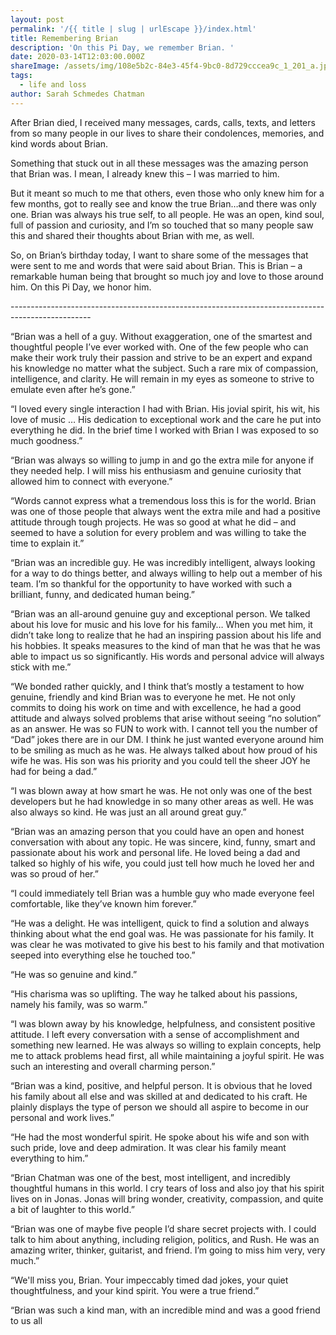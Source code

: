 ```yaml
---
layout: post
permalink: '/{{ title | slug | urlEscape }}/index.html'
title: Remembering Brian
description: 'On this Pi Day, we remember Brian. '
date: 2020-03-14T12:03:00.000Z
shareImage: /assets/img/108e5b2c-84e3-45f4-9bc0-8d729cccea9c_1_201_a.jpeg
tags:
  - life and loss
author: Sarah Schmedes Chatman
---
```

After Brian died, I received many messages, cards, calls, texts, and letters from so many people in our lives to share their condolences, memories, and kind words about Brian.



Something that stuck out in all these messages was the amazing person that Brian was. I mean, I already knew this – I was married to him.



But it meant so much to me that others, even those who only knew him for a few months, got to really see and know the true Brian…and there was only one. Brian was always his true self, to all people. He was an open, kind soul, full of passion and curiosity, and I’m so touched that so many people saw this and shared their thoughts about Brian with me, as well.



So, on Brian’s birthday today, I want to share some of the messages that were sent to me and words that were said about Brian. This is Brian – a remarkable human being that brought so much joy and love to those around him. On this Pi Day, we honor him.

\--------------------------------------------------------------------------------------------------

“Brian was a hell of a guy. Without exaggeration, one of the smartest and thoughtful people I’ve ever worked with. One of the few people who can make their work truly their passion and strive to be an expert and expand his knowledge no matter what the subject. Such a rare mix of compassion, intelligence, and clarity. He will remain in my eyes as someone to strive to emulate even after he’s gone.”



“I loved every single interaction I had with Brian. His jovial spirit, his wit, his love of music … His dedication to exceptional work and the care he put into everything he did. In the brief time I worked with Brian I was exposed to so much goodness.”



“Brian was always so willing to jump in and go the extra mile for anyone if they needed help. I will miss his enthusiasm and genuine curiosity that allowed him to connect with everyone.”



“Words cannot express what a tremendous loss this is for the world. Brian was one of those people that always went the extra mile and had a positive attitude through tough projects. He was so good at what he did – and seemed to have a solution for every problem and was willing to take the time to explain it.”



“Brian was an incredible guy. He was incredibly intelligent, always looking for a way to do things better, and always willing to help out a member of his team. I’m so thankful for the opportunity to have worked with such a brilliant, funny, and dedicated human being.”



“Brian was an all-around genuine guy and exceptional person. We talked about his love for music and his love for his family… When you met him, it didn’t take long to realize that he had an inspiring passion about his life and his hobbies. It speaks measures to the kind of man that he was that he was able to impact us so significantly. His words and personal advice will always stick with me.”



“We bonded rather quickly, and I think that’s mostly a testament to how genuine, friendly and kind Brian was to everyone he met. He not only commits to doing his work on time and with excellence, he had a good attitude and always solved problems that arise without seeing “no solution” as an answer. He was so FUN to work with. I cannot tell you the number of “Dad” jokes there are in our DM. I think he just wanted everyone around him to be smiling as much as he was. He always talked about how proud of his wife he was. His son was his priority and you could tell the sheer JOY he had for being a dad.”



“I was blown away at how smart he was. He not only was one of the best developers but he had knowledge in so many other areas as well. He was also always so kind. He was just an all around great guy.”



“Brian was an amazing person that you could have an open and honest conversation with about any topic. He was sincere, kind, funny, smart and passionate about his work and personal life. He loved being a dad and talked so highly of his wife, you could just tell how much he loved her and was so proud of her.”



“I could immediately tell Brian was a humble guy who made everyone feel comfortable, like they’ve known him forever.”



“He was a delight. He was intelligent, quick to find a solution and always thinking about what the end goal was. He was passionate for his family. It was clear he was motivated to give his best to his family and that motivation seeped into everything else he touched too.”



“He was so genuine and kind.”



“His charisma was so uplifting. The way he talked about his passions, namely his family, was so warm.”



“I was blown away by his knowledge, helpfulness, and consistent positive attitude. I left every conversation with a sense of accomplishment and something new learned. He was always so willing to explain concepts, help me to attack problems head first, all while maintaining a joyful spirit. He was such an interesting and overall charming person.”



“Brian was a kind, positive, and helpful person. It is obvious that he loved his family about all else and was skilled at and dedicated to his craft. He plainly displays the type of person we should all aspire to become in our personal and work lives.”



“He had the most wonderful spirit. He spoke about his wife and son with such pride, love and deep admiration. It was clear his family meant everything to him.”



“Brian Chatman was one of the best, most intelligent, and incredibly thoughtful humans in this world. I cry tears of loss and also joy that his spirit lives on in Jonas. Jonas will bring wonder, creativity, compassion, and quite a bit of laughter to this world.”



“Brian was one of maybe five people I’d share secret projects with. I could talk to him about anything, including religion, politics, and Rush. He was an amazing writer, thinker, guitarist, and friend. I’m going to miss him very, very much.”



“We'll miss you, Brian. Your impeccably timed dad jokes, your quiet thoughtfulness, and your kind spirit. You were a true friend.”



“Brian was such a kind man, with an incredible mind and was a good friend to us all
